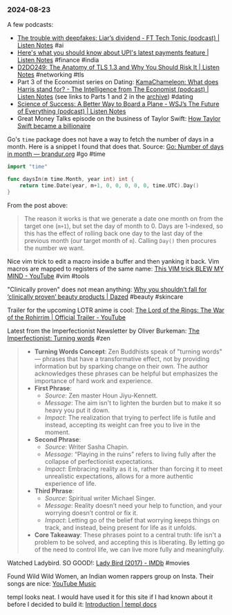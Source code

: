 ### 2024-08-23

A few podcasts:
* [The trouble with deepfakes: Liar’s dividend - FT Tech Tonic (podcast) | Listen Notes](https://lnns.co/rHU3qskycWV) #ai 
* [Here's what you should know about UPI's latest payments feature | Listen Notes](https://lnns.co/2O73yHzaFKN) #finance #india 
* [D2DO249: The Anatomy of TLS 1.3 and Why You Should Risk It | Listen Notes](https://lnns.co/zuCSxf4-3M5) #networking #tls
* Part 3 of the Economist series on Dating: [KamaChameleon: What does Harris stand for? - The Intelligence from The Economist (podcast) | Listen Notes](https://lnns.co/gCPcxq6UyGa/661) (see links to Parts 1 and 2 in the [archive](https://www.debugjois.dev/daily-archive-2024-08#2024-08-18)) #dating 
* [Science of Success: A Better Way to Board a Plane - WSJ’s The Future of Everything (podcast) | Listen Notes](https://www.listennotes.com/podcasts/wsjs-the-future-of/science-of-success-a-better-hwdSANip4ts/)
* Great Money Talks episode on the business of Taylor Swift: [How Taylor Swift became a billionaire](https://www.economist.com/podcasts/2024/08/22/how-taylor-swift-became-a-billionaire)

Go's `time` package does not have a way to fetch the number of days in a month. Here is a snippet I found that does that. Source: [Go: Number of days in month — brandur.org](https://brandur.org/fragments/go-days-in-month) #go #time

```go
import "time"

func daysIn(m time.Month, year int) int {
    return time.Date(year, m+1, 0, 0, 0, 0, 0, time.UTC).Day()
}
```

From the post above:

> The reason it works is that we generate a date one month on from the target one (`m+1`), but set the day of month to 0. Days are 1-indexed, so this has the effect of rolling back one day to the last day of the previous month (our target month of `m`). Calling `Day()` then procures the number we want.

Nice vim trick to edit a macro inside a buffer and then yanking it back. Vim macros are mapped to registers of the same name: [This VIM trick BLEW MY MIND - YouTube](https://www.youtube.com/watch?v=bTmEqmtr_6I) #vim #tools

"Clinically proven" does not mean anything: [Why you shouldn’t fall for ‘clinically proven’ beauty products | Dazed](https://www.dazeddigital.com/beauty/article/64423/1/don-t-make-the-mistake-of-falling-for-clinically-proven-beauty-products) #beauty #skincare

Trailer for the upcoming LOTR anime is cool: [The Lord of the Rings: The War of the Rohirrim | Official Trailer - YouTube](https://www.youtube.com/watch?v=gCUg6Td5fgQ)


Latest from the Imperfectionist Newsletter by Oliver Burkeman: [The Imperfectionist: Turning words](https://ckarchive.com/b/8kuqhoh0rwq26s3n66mnqfk9o2999h3) #zen

> - **Turning Words Concept**: Zen Buddhists speak of "turning words" — phrases that have a transformative effect, not by providing information but by sparking change on their own. The author acknowledges these phrases can be helpful but emphasizes the importance of hard work and experience.
> - **First Phrase**:
>     - _Source_: Zen master Houn Jiyu-Kennett.
>     - _Message_: The aim isn't to lighten the burden but to make it so heavy you put it down.
>     - _Impact_: The realization that trying to perfect life is futile and instead, accepting its weight can free you to live in the moment.
> - **Second Phrase**:
>     - _Source_: Writer Sasha Chapin.
>     - _Message_: “Playing in the ruins” refers to living fully after the collapse of perfectionist expectations.
>     - _Impact_: Embracing reality as it is, rather than forcing it to meet unrealistic expectations, allows for a more authentic experience of life.
> - **Third Phrase**:
>     - _Source_: Spiritual writer Michael Singer.
>     - _Message_: Reality doesn’t need your help to function, and your worrying doesn’t control or fix it.
>     - _Impact_: Letting go of the belief that worrying keeps things on track, and instead, being present for life as it unfolds.
> - **Core Takeaway**: These phrases point to a central truth: life isn't a problem to be solved, and accepting this is liberating. By letting go of the need to control life, we can live more fully and meaningfully.

Watched Ladybird. SO GOOD!: [Lady Bird (2017) - IMDb](https://www.imdb.com/title/tt4925292/) #movies

Found Wild Wild Women, an Indian women rappers group on Insta. Their songs are nice: [YouTube Music](https://music.youtube.com/channel/UCW7FvNafsiXS2TfjgkFxasw)

templ looks neat. I would have used it for this site if I had known about it before I decided to build it: [Introduction | templ docs](https://templ.guide/)
